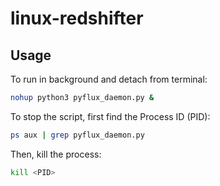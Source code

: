 # linux-redshifter

## Usage

To run in background and detach from terminal:

```bash
nohup python3 pyflux_daemon.py &
```

To stop the script, first find the Process ID (PID):

```bash
ps aux | grep pyflux_daemon.py
```

Then, kill the process:

```bash
kill <PID>
```
